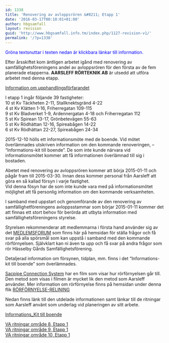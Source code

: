 ```yaml
---
id: 1338
title: 'Renovering av avloppsrören &#8211; Etapp 1'
date: '2016-03-17T00:10:01+01:00'
author: hbgsamfall
layout: revision
guid: 'http://www.hbgsamfall.info.tm/index.php/1127-revision-v1/'
permalink: '/?p=1338'
---
```


<span style="color: #0000ff;">Gröna textsnuttar i texten nedan är klickbara länkar till information.</span>

Efter årsskiftet kom äntligen arbetet igånd med renovering av samfällighetsföreningens andel av avloppsrören för den första av de fem planerade etapperna. **AARSLEFF RÖRTEKNIK AB**  är utsedd att utföra arbetet med denna etapp.

[Information om upphandlingsförfarandet](http://www.hbgsamfall.win/wp-content/uploads/2016/03/Information-om-upphandlingsförfarandet.pdf)

I etapp 1 ingår följande 39 fastigheter:  
10 st Kv Täckheten 2-11, Stallknektsgränd 4-22  
4 st Kv Klätten 1-16, Friherregatan 109-115  
9 st Kv Bladverket 1-9, Ardennergatan 4-18 och Friherregatan 112  
5 st Kv Spirean 13-17, Grönbetevägen 55-63  
5 st Kv Rödhättan 12-16, Spireabågen 14-22  
6 st Kv Rödhättan 22-27, Spireabågen 24-34

2015-12-10 hölls ett informationsmöte med de boende. Vid mötet överlämnades utskriven information om den kommande renoveringen, – “Informations-kit till boende”. De som inte kunde närvara vid informationsmötet kommer att få informationen överlämnad till sig i bostaden.

Abetet med renovering av avloppsrören kommer att börja 2015-01-11 och pågår fram till 2015-03-30. Innan dess kommer personal från Aarsleff att göra en så kallad försyn i varje fastighet.  
Vid denna fösyn har de som inte kunde vara med på informationsmötet möjlighet att få personlig information om den kommande verksamheten.

I samband med uppstart och genomförande av den renovering av samfällighetföreningens avloppsstammar som börjar 2015-01-11 kommer det att finnas ett stort behov för berörda att utbyta information med samfällighetsföreningens styrelse.

Styrelsen rekommenderar att medlemmarna i första hand använder sig av det [MEDLEMSFORUM](http://hbgsamfall.win/index.php/forum/) som finns här på hemsidan för ställa frågor och få svar på alla spörsmål som kan uppstå i samband med den kommande rörförnyelsen. Självklart kan ni även ta upp och få svar på andra frågor som rör Hässelby Gårds Samfällighetsförening.

Detaljerad information om försynen, tidplan, mm. finns i det “Informations-kit till boende” som överlämnades.

[Sacpipe Connection System](https://www.youtube.com/watch?v=uaEJUW-YzTs) har en film som visar hur rörförnyelsen går till. Den metod som visas i filmen är mycket lik den metod som Aarsleff använder. Mer information om rörförnyelse finns på hemsidan under denna flik [RÖRFÖRNYELSE-RELINING](http://hbgsamfall.win/index.php/information-2/rorrenovering-relining/)

Nedan finns länk till den utdelade informationen samt länkar till de ritningar som Aarsleff använt som underlag vid planeringen av sitt arbete.

[Informations\_Kit till boende](http://admin.hbgsamfall.win/wp-content/uploads/2015/12/Informations_Kit-till-boende.pdf)

[VA ritningar område 8, Etapp 1](http://admin.hbgsamfall.win/wp-content/uploads/2015/12/VA_ritningar-område-8-etapp1.zip)  
[VA ritningar område 9, Etapp 1](http://admin.hbgsamfall.win/wp-content/uploads/2015/12/VA-ritningar-område-9.-etapp-1.zip)  
[VA ritningar område 10, Etapp 1](http://admin.hbgsamfall.win/wp-content/uploads/2015/12/VA-ritningar-område-10-etapp-1.zip)